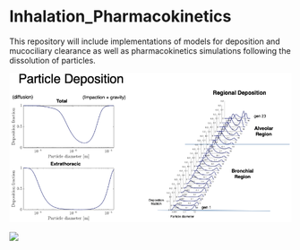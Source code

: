 # Inhalation_Pharmacokinetics
 
This repository will include implementations of models for deposition and mucociliary clearance as well as pharmacokinetics simulations following the dissolution of particles.

![alt text](Deposition/Plots/Deposition.png)

![](MucociliaryClearance/Plots/MCC.gif)